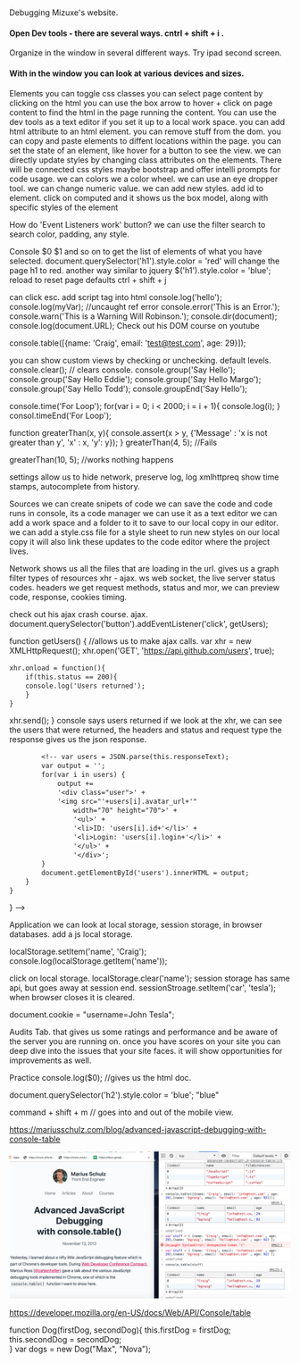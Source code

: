 #
Debugging
Mizuxe's website. 
#### Open Dev tools - there are several ways. cntrl + shift + i .

Organize in the window in several different ways. 
Try ipad second screen. 
#### With in the window you can look at various devices and sizes. 

Elements
you can toggle css classes 
you can select page content by clicking on the html
you can use the box arrow to hover + click on page content to find the html in the page running the content.
You can use the dev tools as a text editor if you set it up to a local work space. 
you can add html attribute to an html element. 
you can remove stuff from the dom. 
you can copy and paste elements to diffent locations within the page. 
you can set the state of an element, like hover for a button to see the view. 
we can directly update styles by changing class attributes on the elements. There will be connected css styles maybe bootstrap and offer intelli prompts for code usage. 
we can colors we a color wheel. 
we can use an eye dropper tool. 
we can change numeric value. 
we can add new styles. add id to element.
click on computed and it shows us the box model, along with specific styles of the element

How do 'Event Listeners work' button?
we can use the filter search to search color, padding, any style. 


Console
$0
$1 and so on to get the list of elements of what you have selected.
document.querySelector('h1').style.color = 'red' will change the page h1 to red. 
another way similar to jquery
$('h1').style.color = 'blue';
reload to reset page defaults
ctrl + shift + j

can click esc.
add script tag into html 
console.log('hello');
console.log(myVar); //uncaught ref error
console.error('This is an Error.');
console.warn('This is a Warning Will Robinson.');
console.dir(document);
console.log(document.URL);
Check out his DOM course on youtube

console.table([{name: 'Craig', email: 'test@test.com', age: 29}]);

you can show custom views by checking or unchecking. default levels. 
console.clear(); // clears console. 
console.group('Say Hello');
console.group('Say Hello Eddie');
console.group('Say Hello Margo');
console.group('Say Hello Todd');
console.groupEnd('Say Hello');

console.time('For Loop');
for(var i = 0; i < 2000; i = i + 1){
    console.log(i);
}
consol.timeEnd('For Loop');

function greaterThan(x, y){
    console.assert(x > y, 
                    {'Message' : 'x is not greater than y', 'x' : x,    'y': y});
}
greaterThan(4, 5); //Fails

greaterThan(10, 5); //works nothing happens

settings allow us to hide network, preserve log, log xmlhttpreq
show time stamps, autocomplete from history. 


Sources
we can create snipets of code 
we can save the code and code runs in console, 
its a code manager
we can use it as a text editor
we can add a work space and a folder to it to save to our local copy in our editor.
we can add a style.css file for a style sheet to run new styles on our local copy it will also link these updates to the code editor where the project lives. 

Network
shows us all the files that are loading in the url. 
gives us a graph
filter types of resources
xhr - ajax. 
ws web socket, 
the live server status codes. headers we get request methods, status and mor, we can preview code, response, cookies timing.

check out his ajax crash course. 
ajax. 
document.querySelector('button').addEventListener('click', getUsers);

function getUsers() {
    //allows us to make ajax calls. 
    var xhr = new XMLHttpRequest();
    xhr.open('GET', 'https://api.github.com/users', true);

    xhr.onload = function(){
        if(this.status == 200){
        console.log('Users returned');
        }
    }
xhr.send();
}
console says users returned if we look at the xhr, we can see the users that were returned, the headers and status and request type the response gives us the json response. 



            <!-- var users = JSON.parse(this.responseText);
            var output = '';
            for(var i in users) {
                output +=
                '<div class="user">' +
                '<img src="'+users[i].avatar_url+'" 
                    width="70" height="70">' +
                    '<ul>' +
                    '<li>ID: 'users[i].id+'</li>' +
                    '<li>Login: 'users[i].login+'</li>' +
                    '</ul>' +
                    '</div>';
            }
            document.getElementById('users').innerHTML = output;
        }
    }
} -->



Application
we can look at local storage, session storage, in browser databases.
add a js local storage. 

localStorage.setItem('name', 'Craig');
console.log(localStorage.getItem('name'));

click on local storage. 
localStorage.clear('name');
session storage has same api, but goes away at session end. 
sessionStroage.setItem('car', 'tesla');
when browser closes it is cleared. 

document.cookie = "username=John Tesla";


Audits Tab. that gives us some ratings and performance 
and be aware of the server you are running on. 
once you have scores on your site you can deep dive into the issues that your site faces. it will show opportunities for improvements as well. 


Practice 
console.log($0);
//gives us the html doc.

document.querySelector('h2').style.color = 'blue';
"blue"

command + shift + m  // goes into and out of the mobile view.

https://mariusschulz.com/blog/advanced-javascript-debugging-with-console-table



![Screen Shot](images/screen.png)

https://developer.mozilla.org/en-US/docs/Web/API/Console/table

function Dog(firstDog, secondDog){ 
    this.firstDog = firstDog;
    this.secondDog = secondDog;      
}
var dogs = new Dog("Max", "Nova");